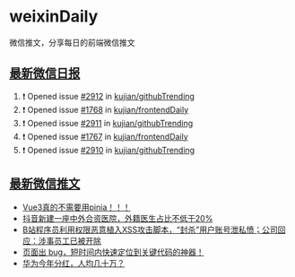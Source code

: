 # weixinDaily
微信推文，分享每日的前端微信推文

## [最新微信日报](https://github.com/kujian/weixinDaily/issues)

<!--START_SECTION:activity-->
1. ❗ Opened issue [#2912](https://github.com/kujian/githubTrending/issues/2912) in [kujian/githubTrending](https://github.com/kujian/githubTrending)
2. ❗ Opened issue [#1768](https://github.com/kujian/frontendDaily/issues/1768) in [kujian/frontendDaily](https://github.com/kujian/frontendDaily)
3. ❗ Opened issue [#2911](https://github.com/kujian/githubTrending/issues/2911) in [kujian/githubTrending](https://github.com/kujian/githubTrending)
4. ❗ Opened issue [#1767](https://github.com/kujian/frontendDaily/issues/1767) in [kujian/frontendDaily](https://github.com/kujian/frontendDaily)
5. ❗ Opened issue [#2910](https://github.com/kujian/githubTrending/issues/2910) in [kujian/githubTrending](https://github.com/kujian/githubTrending)
<!--END_SECTION:activity-->


## [最新微信推文](https://weixin.qdkfweb.cn/)

<!-- BLOG-POST-LIST:START -->
- [Vue3真的不需要用pinia！！！](https://weixin.qdkfweb.cn/62515.html)
- [抖音新建一座中外合资医院，外籍医生占比不低于20%](https://weixin.qdkfweb.cn/62542.html)
- [B站程序员利用权限恶意植入XSS攻击脚本，“封杀”用户账号泄私愤；公司回应：涉事员工已被开除](https://weixin.qdkfweb.cn/62550.html)
- [页面出 bug，短时间内快速定位到关键代码的神器！](https://weixin.qdkfweb.cn/62535.html)
- [华为今年分红，人均几十万？](https://weixin.qdkfweb.cn/62540.html)
<!-- BLOG-POST-LIST:END -->